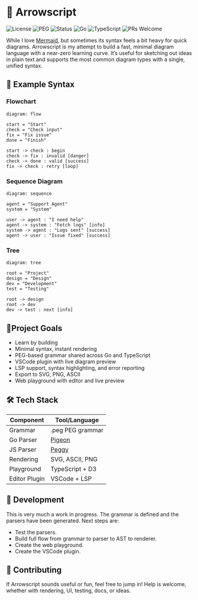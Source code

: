 # 🏹 Arrowscript

![License](https://img.shields.io/badge/license-MIT-blue.svg)
![PEG](https://img.shields.io/badge/grammar-PEG-brightgreen)
![Status](https://img.shields.io/badge/status-WIP-yellow)
![Go](https://img.shields.io/badge/built%20with-Go-00ADD8?logo=go)
![TypeScript](https://badgen.net/badge/Built%20With/TypeScript/blue)
![PRs Welcome](https://img.shields.io/badge/PRs-welcome-brightgreen.svg)

While I love [Mermaid](https://mermaid.js.org/), but sometimes its syntax feels a bit heavy for quick diagrams. Arrowscript is my attempt to build a fast, minimal diagram language with a near-zero learning curve. It’s useful for sketching out ideas in plain text and supports the most common diagram types with a single, unified syntax.

## 📝 Example Syntax

### Flowchart

```arrow
diagram: flow

start = "Start"
check = "Check input"
fix = "Fix issue"
done = "Finish"

start -> check : begin
check -> fix : invalid [danger]
check -> done : valid [success]
fix -> check : retry [loop]
```

### Sequence Diagram

```arrow
diagram: sequence

agent = "Support Agent"
system = "System"

user -> agent : "I need help"
agent -> system : "Fetch logs" [info]
system -> agent : "Logs sent" [success]
agent -> user : "Issue fixed" [success]
```

### Tree

```arrow
diagram: tree

root = "Project"
design = "Design"
dev = "Development"
test = "Testing"

root -> design
root -> dev
dev -> test : next [info]
```

## 🎯Project Goals

- Learn by building
- Minimal syntax, instant rendering
- PEG-based grammar shared across Go and TypeScript
- VSCode plugin with live diagram preview
- LSP support, syntax highlighting, and error reporting
- Export to SVG, PNG, ASCII
- Web playground with editor and live preview

## 🛠 Tech Stack


| Component | Tool/Language |
|-----------|---------------|
| Grammar | .peg PEG grammar |
| Go Parser | [Pigeon](https://github.com/mna/pigeon) |
| JS Parser | [Peggy](https://github.com/pegjs/pegjs) |
| Rendering | SVG, ASCII, PNG |
| Playground | TypeScript + D3 |
| Editor Plugin | VSCode + LSP |

## 🚧 Development

This is very much a work in progress. The grammar is defined and the parsers have been generated. Next steps are:

- Test the parsers.
- Build full flow from grammar to parser to AST to renderer.
- Create the web playground.
- Create the VSCode plugin.

## 🤝 Contributing

If Arrowscript sounds useful or fun, feel free to jump in! Help is welcome, whether with rendering, UI, testing, docs, or ideas.
